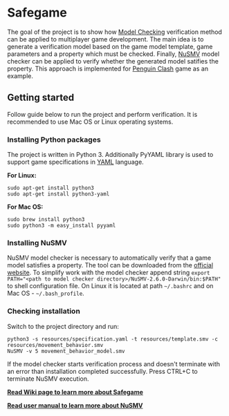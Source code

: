 # Safegame

The goal of the project is to show how [Model Checking](https://en.wikipedia.org/wiki/Model_checking) verification method can be applied to multiplayer game development. The main idea is to generate a verification model based on the game model template, game parameters and a property which must be checked. Finally, [NuSMV](http://nusmv.fbk.eu) model checker can be applied to verify whether the generated model satifies the property. This approach is implemented for [Penguin Clash](https://github.com/RZRussel/statemachinegenerator/wiki/What-is-Penguin-Clash-game-about%3F) game as an example.

## Getting started

Follow guide below to run the project and perform verification. It is recommended to use Mac OS or Linux operating systems.

### Installing Python packages

The project is written in Python 3. Additionally PyYAML library is used to support game specifications in [YAML](https://en.wikipedia.org/wiki/YAML) language.

<b>For Linux:</b>
```
sudo apt-get install python3
sudo apt-get install python3-yaml
```

<b>For Mac OS:</b>
```
sudo brew install python3
sudo python3 -m easy_install pyyaml
```

### Installing NuSMV

NuSMV model checker is necessary to automatically verify that a game model satisfies a property. The tool can be downloaded from the [official website](http://nusmv.fbk.eu/NuSMV/download/getting_bin-v2.html). To simplify work with the model checker append string 
```export PATH="<path to model checker directory>/NuSMV-2.6.0-Darwin/bin:$PATH"``` to shell configuration file. On Linux it is located at path ```~/.bashrc``` and on Mac OS - ```~/.bash_profile```.

### Checking installation

Switch to the project directory and run:
```
python3 -s resources/specification.yaml -t resources/template.smv -c resources/movement_behavior.smv
NuSMV -v 5 movement_behavior_model.smv
```

If the model checker starts verification process and doesn't terminate with an error than installation completed successfully. 
Press CTRL+C to terminate NuSMV execution.

<b>[Read Wiki page to learn more about Safegame](https://github.com/RZRussel/statemachinegenerator/wiki)</b>

<b>[Read user manual to learn more about NuSMV](http://nusmv.fbk.eu/NuSMV/userman/index-v2.html)</b>
